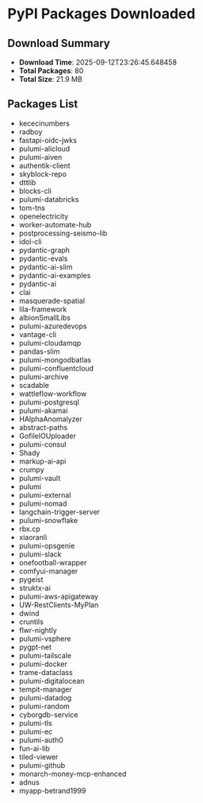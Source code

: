 # PyPI Packages Downloaded

## Download Summary
- **Download Time**: 2025-09-12T23:26:45.648458
- **Total Packages**: 80
- **Total Size**: 21.9 MB

## Packages List
- kececinumbers
- radboy
- fastapi-oidc-jwks
- pulumi-alicloud
- pulumi-aiven
- authentik-client
- skyblock-repo
- dttlib
- blocks-cli
- pulumi-databricks
- tom-tns
- openelectricity
- worker-automate-hub
- postprocessing-seismo-lib
- idol-cli
- pydantic-graph
- pydantic-evals
- pydantic-ai-slim
- pydantic-ai-examples
- pydantic-ai
- clai
- masquerade-spatial
- lila-framework
- albionSmallLibs
- pulumi-azuredevops
- vantage-cli
- pulumi-cloudamqp
- pandas-slim
- pulumi-mongodbatlas
- pulumi-confluentcloud
- pulumi-archive
- scadable
- wattleflow-workflow
- pulumi-postgresql
- pulumi-akamai
- HAlphaAnomalyzer
- abstract-paths
- GofileIOUploader
- pulumi-consul
- Shady
- markup-ai-api
- crumpy
- pulumi-vault
- pulumi
- pulumi-external
- pulumi-nomad
- langchain-trigger-server
- pulumi-snowflake
- rbx.cp
- xiaoranli
- pulumi-opsgenie
- pulumi-slack
- onefootball-wrapper
- comfyui-manager
- pygeist
- struktx-ai
- pulumi-aws-apigateway
- UW-RestClients-MyPlan
- dwind
- cruntils
- flwr-nightly
- pulumi-vsphere
- pygpt-net
- pulumi-tailscale
- pulumi-docker
- trame-dataclass
- pulumi-digitalocean
- tempit-manager
- pulumi-datadog
- pulumi-random
- cyborgdb-service
- pulumi-tls
- pulumi-ec
- pulumi-auth0
- fun-ai-lib
- tiled-viewer
- pulumi-github
- monarch-money-mcp-enhanced
- adnus
- myapp-betrand1999
